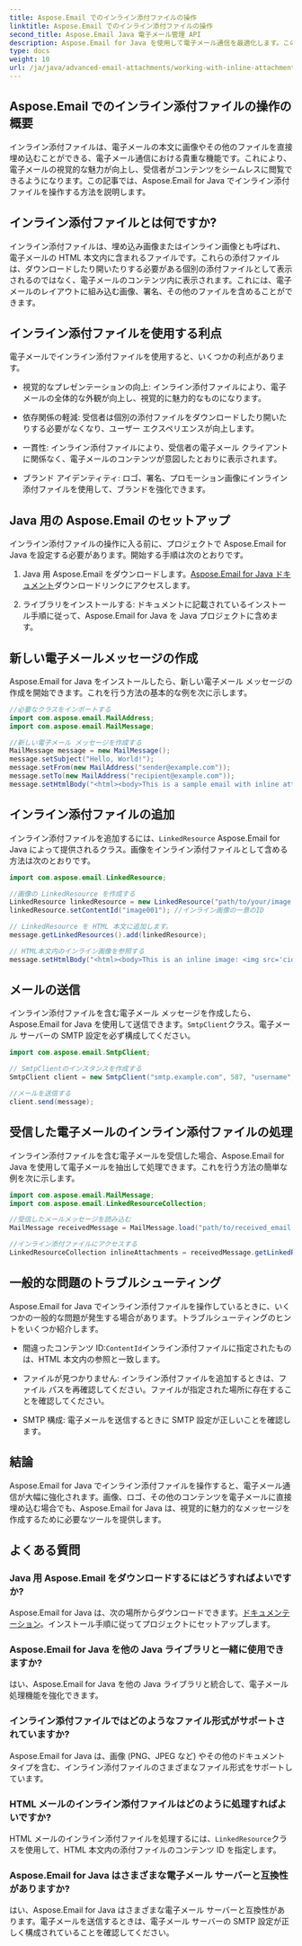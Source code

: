 ```yaml
---
title: Aspose.Email でのインライン添付ファイルの操作
linktitle: Aspose.Email でのインライン添付ファイルの操作
second_title: Aspose.Email Java 電子メール管理 API
description: Aspose.Email for Java を使用して電子メール通信を最適化します。この包括的なガイドで、インライン添付ファイルの操作方法を学習してください。
type: docs
weight: 10
url: /ja/java/advanced-email-attachments/working-with-inline-attachments/
---
```


## Aspose.Email でのインライン添付ファイルの操作の概要

インライン添付ファイルは、電子メールの本文に画像やその他のファイルを直接埋め込むことができる、電子メール通信における貴重な機能です。これにより、電子メールの視覚的な魅力が向上し、受信者がコンテンツをシームレスに閲覧できるようになります。この記事では、Aspose.Email for Java でインライン添付ファイルを操作する方法を説明します。

## インライン添付ファイルとは何ですか?

インライン添付ファイルは、埋め込み画像またはインライン画像とも呼ばれ、電子メールの HTML 本文内に含まれるファイルです。これらの添付ファイルは、ダウンロードしたり開いたりする必要がある個別の添付ファイルとして表示されるのではなく、電子メールのコンテンツ内に表示されます。これには、電子メールのレイアウトに組み込む画像、署名、その他のファイルを含めることができます。

## インライン添付ファイルを使用する利点

電子メールでインライン添付ファイルを使用すると、いくつかの利点があります。

- 視覚的なプレゼンテーションの向上: インライン添付ファイルにより、電子メールの全体的な外観が向上し、視覚的に魅力的なものになります。

- 依存関係の軽減: 受信者は個別の添付ファイルをダウンロードしたり開いたりする必要がなくなり、ユーザー エクスペリエンスが向上します。

- 一貫性: インライン添付ファイルにより、受信者の電子メール クライアントに関係なく、電子メールのコンテンツが意図したとおりに表示されます。

- ブランド アイデンティティ: ロゴ、署名、プロモーション画像にインライン添付ファイルを使用して、ブランドを強化できます。

## Java 用の Aspose.Email のセットアップ

インライン添付ファイルの操作に入る前に、プロジェクトで Aspose.Email for Java を設定する必要があります。開始する手順は次のとおりです。

1.  Java 用 Aspose.Email をダウンロードします。[Aspose.Email for Java ドキュメント](https://reference.aspose.com/email/java/)ダウンロードリンクにアクセスします。

2. ライブラリをインストールする: ドキュメントに記載されているインストール手順に従って、Aspose.Email for Java を Java プロジェクトに含めます。

## 新しい電子メールメッセージの作成

Aspose.Email for Java をインストールしたら、新しい電子メール メッセージの作成を開始できます。これを行う方法の基本的な例を次に示します。

```java
//必要なクラスをインポートする
import com.aspose.email.MailAddress;
import com.aspose.email.MailMessage;

//新しい電子メール メッセージを作成する
MailMessage message = new MailMessage();
message.setSubject("Hello, World!");
message.setFrom(new MailAddress("sender@example.com"));
message.setTo(new MailAddress("recipient@example.com"));
message.setHtmlBody("<html><body>This is a sample email with inline attachments.</body></html>");
```

## インライン添付ファイルの追加

インライン添付ファイルを追加するには、`LinkedResource` Aspose.Email for Java によって提供されるクラス。画像をインライン添付ファイルとして含める方法は次のとおりです。

```java
import com.aspose.email.LinkedResource;

//画像の LinkedResource を作成する
LinkedResource linkedResource = new LinkedResource("path/to/your/image.png");
linkedResource.setContentId("image001"); //インライン画像の一意のID

// LinkedResource を HTML 本文に追加します。
message.getLinkedResources().add(linkedResource);

// HTML本文内のインライン画像を参照する
message.setHtmlBody("<html><body>This is an inline image: <img src='cid:image001'></body></html>");
```

## メールの送信

インライン添付ファイルを含む電子メール メッセージを作成したら、Aspose.Email for Java を使用して送信できます。`SmtpClient`クラス。電子メール サーバーの SMTP 設定を必ず構成してください。

```java
import com.aspose.email.SmtpClient;

// SmtpClientのインスタンスを作成する
SmtpClient client = new SmtpClient("smtp.example.com", 587, "username", "password");

//メールを送信する
client.send(message);
```

## 受信した電子メールのインライン添付ファイルの処理

インライン添付ファイルを含む電子メールを受信した場合、Aspose.Email for Java を使用して電子メールを抽出して処理できます。これを行う方法の簡単な例を次に示します。

```java
import com.aspose.email.MailMessage;
import com.aspose.email.LinkedResourceCollection;

//受信したメールメッセージを読み込む
MailMessage receivedMessage = MailMessage.load("path/to/received_email.eml");

//インライン添付ファイルにアクセスする
LinkedResourceCollection inlineAttachments = receivedMessage.getLinkedResources();
```

## 一般的な問題のトラブルシューティング

Aspose.Email for Java でインライン添付ファイルを操作しているときに、いくつかの一般的な問題が発生する場合があります。トラブルシューティングのヒントをいくつか紹介します。

- 間違ったコンテンツ ID:`ContentId`インライン添付ファイルに指定されたものは、HTML 本文内の参照と一致します。

- ファイルが見つかりません: インライン添付ファイルを追加するときは、ファイル パスを再確認してください。ファイルが指定された場所に存在することを確認してください。

- SMTP 構成: 電子メールを送信するときに SMTP 設定が正しいことを確認します。

## 結論

Aspose.Email for Java でインライン添付ファイルを操作すると、電子メール通信が大幅に強化されます。画像、ロゴ、その他のコンテンツを電子メールに直接埋め込む場合でも、Aspose.Email for Java は、視覚的に魅力的なメッセージを作成するために必要なツールを提供します。

## よくある質問

### Java 用 Aspose.Email をダウンロードするにはどうすればよいですか?

 Aspose.Email for Java は、次の場所からダウンロードできます。[ドキュメンテーション](https://reference.aspose.com/email/java/)。インストール手順に従ってプロジェクトにセットアップします。

### Aspose.Email for Java を他の Java ライブラリと一緒に使用できますか?

はい、Aspose.Email for Java を他の Java ライブラリと統合して、電子メール処理機能を強化できます。

### インライン添付ファイルではどのようなファイル形式がサポートされていますか?

Aspose.Email for Java は、画像 (PNG、JPEG など) やその他のドキュメント タイプを含む、インライン添付ファイルのさまざまなファイル形式をサポートしています。

### HTML メールのインライン添付ファイルはどのように処理すればよいですか?

HTML メールのインライン添付ファイルを処理するには、`LinkedResource`クラスを使用して、HTML 本文内の添付ファイルのコンテンツ ID を指定します。

### Aspose.Email for Java はさまざまな電子メール サーバーと互換性がありますか?

はい、Aspose.Email for Java はさまざまな電子メール サーバーと互換性があります。電子メールを送信するときは、電子メール サーバーの SMTP 設定が正しく構成されていることを確認してください。